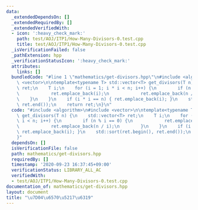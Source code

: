 ```yaml
---
data:
  _extendedDependsOn: []
  _extendedRequiredBy: []
  _extendedVerifiedWith:
  - icon: ':heavy_check_mark:'
    path: test/AOJ/ITP1/How-Many-Divisors-0.test.cpp
    title: test/AOJ/ITP1/How-Many-Divisors-0.test.cpp
  _isVerificationFailed: false
  _pathExtension: hpp
  _verificationStatusIcon: ':heavy_check_mark:'
  attributes:
    links: []
  bundledCode: "#line 1 \"mathematics/get-divisors.hpp\"\n#include <algorithm>\n#include\
    \ <vector>\n\ntemplate<typename T> std::vector<T> get_divisors(T n) {\n    std::vector<T>\
    \ ret;\n    T i;\n    for (i = 1; i * i < n; i++) {\n        if (n % i == 0) {\n\
    \            ret.emplace_back(i);\n            ret.emplace_back(n / i);\n    \
    \    }\n    }\n    if (i * i == n) { ret.emplace_back(i); }\n    std::sort(ret.begin(),\
    \ ret.end());\n    return ret;\n}\n"
  code: "#include <algorithm>\n#include <vector>\n\ntemplate<typename T> std::vector<T>\
    \ get_divisors(T n) {\n    std::vector<T> ret;\n    T i;\n    for (i = 1; i *\
    \ i < n; i++) {\n        if (n % i == 0) {\n            ret.emplace_back(i);\n\
    \            ret.emplace_back(n / i);\n        }\n    }\n    if (i * i == n) {\
    \ ret.emplace_back(i); }\n    std::sort(ret.begin(), ret.end());\n    return ret;\n\
    }"
  dependsOn: []
  isVerificationFile: false
  path: mathematics/get-divisors.hpp
  requiredBy: []
  timestamp: '2020-09-23 16:37:45+09:00'
  verificationStatus: LIBRARY_ALL_AC
  verifiedWith:
  - test/AOJ/ITP1/How-Many-Divisors-0.test.cpp
documentation_of: mathematics/get-divisors.hpp
layout: document
title: "\u7D04\u6570\u5217\u6319"
---
```


